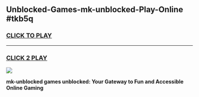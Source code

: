 
## Unblocked-Games-mk-unblocked-Play-Online #tkb5q
<h3>
<a href="https://news.freeplayer.one?title=mk-unblocked&ref=3">CLICK TO PLAY</a></h3>
<hr>

<h3>
<a href="https://news.freeplayer.one?title=mk-unblocked&ref=3">CLICK 2 PLAY</a>
  
</h3>

<a href="https://news.freeplayer.one?title=mk-unblocked&ref=3"><img src="https://clearcache.store/games.png"></a>


**mk-unblocked games unblocked: Your Gateway to Fun and Accessible Online Gaming**
